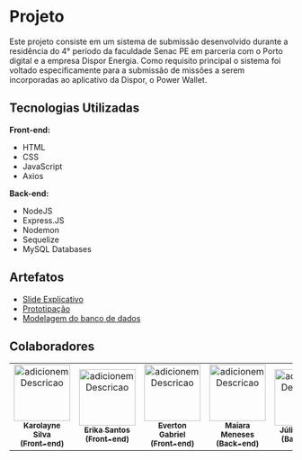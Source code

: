 # Projeto
Este projeto consiste em um sistema de submissão desenvolvido durante a residência do 4° período da faculdade Senac PE em parceria com o Porto digital e a empresa Dispor Energia. Como requisito principal o sistema foi voltado especificamente para a submissão de missões a serem incorporadas ao aplicativo da Dispor, o Power Wallet.

## Tecnologias Utilizadas

<b>Front-end:</b> 
- HTML
- CSS
- JavaScript
- Axios

<b>Back-end:</b>
- NodeJS
- Express.JS
- Nodemon
- Sequelize
- MySQL Databases

## Artefatos
  - <a href="https://www.canva.com/design/DAF6FAzAkXU/8Knyyuv3UAl3kaS1FW3ODw/view?utm_content=DAF6FAzAkXU&utm_campaign=designshare&utm_medium=link&utm_source=editor" >Slide Explicativo</a>
  - <a href="https://www.figma.com/file/9Rs72mqz3Ok1cJ7pBuy77q/Prot%C3%B3tipo-Dispor?type=design&node-id=0%3A1&mode=design&t=IESZ41kOlORjSAdO-1" >Prototipação</a>
  - <a href="" >Modelagem do banco de dados</a>

## Colaboradores

<table>
  <tr>
    <td align="center"><a href="https://github.com/Karolayne-silva"><img src="https://avatars.githubusercontent.com/u/96891482?v=4" width="100px;" alt="adicionemDescricao"/><br /><sub><b>Karolayne Silva <br> (Front-end)</br></sub></a></td>
    <td align="center"><a href="https://github.com/ErikavbSantos"><img src="https://avatars.githubusercontent.com/u/116293419?v=4" width="100px;" alt="adicionemDescricao"/><br /><sub><b>Erika Santos <br> (Front-end)</b></sub></a></td>
    <td align="center"><a href="https://github.com/Spatialcaver"><img src="https://avatars.githubusercontent.com/u/101186168?v=4" width="100px;" alt="adicionemDescricao"/><br /><sub><b>Everton Gabriel <br> (Front-end)</b></sub></a></td>
    <td align="center"><a href="https://github.com/wildestmaii"><img src="https://avatars.githubusercontent.com/u/52250674?v=4" width="100px;" alt="adicionemDescricao"/><br /><sub><b>Maiara Meneses <br> (Back-end)</b></sub></a></td>
    <td align="center"><a href="https://github.com/juliogabriel-pe"><img src="https://avatars.githubusercontent.com/u/78930529?v=4" width="100px;" alt="adicionemDescricao"/><br /><sub><b>Júlio Gabriel <br> (Back-end)</b></sub></a></td>
    <td align="center"><a href="https://github.com/higor9770"><img src="https://avatars.githubusercontent.com/u/104106899?v=4" width="100px;" alt="adicionemDescricao"/><br /><sub><b>Higor Cabral <br> (Back-end)</b></sub></a></td>
    <td align="center"><a href="https://github.com/lettcsouza"><img src="https://avatars.githubusercontent.com/u/101602299?v=4" width="100px;" alt="adicionemDescricao"/><br /><sub><b>Letícia Correia <br> (Documentação)</b></sub></a></td>
    <td align="center"><a href="https://github.com/LidiannyFigueiroa"><img src="https://avatars.githubusercontent.com/u/113355825?v=4" width="100px;" alt="adicionemDescricao"/><br /><sub><b>Lidianny Figueiroa <br> (Documentação)</b></sub></a></td>
  </tr>
